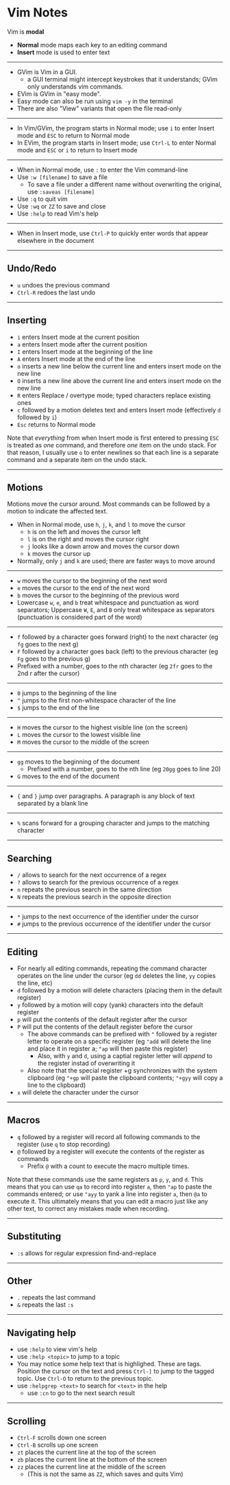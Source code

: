 # Vim Notes
Vim is **modal**

- **Normal** mode maps each key to an editing command
- **Insert** mode is used to enter text

---

- GVim is Vim in a GUI.
    - a GUI terminal might intercept keystrokes that it understands;
      GVim only understands vim commands.
- EVim is GVim in "easy mode".
- Easy mode can also be run using `vim -y` in the terminal
- There are also "View" variants that open the file read-only

---

- In Vim/GVim, the program starts in Normal mode; use `i` to enter Insert mode and `ESC` to return to Normal mode
- In EVim, the program starts in Insert mode; use `Ctrl-L` to enter Normal mode and `ESC` or `i` to return to Insert mode

---

- When in Normal mode, use `:` to enter the Vim command-line
- Use `:w [filename]` to save a file
    - To save a file under a different name without overwriting the original, use `:saveas [filename]`
- Use `:q` to quit vim
- Use `:wq` or `ZZ` to save and close
- Use `:help` to read Vim's help

---

- When in Insert mode, use `Ctrl-P` to quickly enter words that appear elsewhere in the document

---
## Undo/Redo

- `u` undoes the previous command
- `Ctrl-R` redoes the last undo

---
## Inserting

- `i` enters Insert mode at the current position
- `a` enters Insert mode after the current position
- `I` enters Insert mode at the beginning of the line
- `A` enters Insert mode at the end of the line
- `o` inserts a new line below the current line and enters insert mode on the new line
- `O` inserts a new line above the current line and enters insert mode on the new line
- `R` enters Replace / overtype mode; typed characters replace existing ones
- `c` followed by a motion deletes text and enters Insert mode (effectively `d` followed by `i`)
- `Esc` returns to Normal mode


Note that *everything* from when Insert mode is first entered to pressing `ESC`
is treated as *one* command, and therefore *one* item on the undo stack.
For that reason, I usually use `o` to enter newlines so that each line is a
separate command and a separate item on the undo stack.

---
## Motions
Motions move the cursor around. Most commands can be followed by a motion to indicate the affected text.

- When in Normal mode, use `h`, `j`, `k`, and `l` to move the cursor
    - `h` is on the left and moves the cursor left
    - `l` is on the right and moves the cursor right
    - `j` looks like a down arrow and moves the cursor down
    - `k` moves the cursor up
- Normally, only `j` and `k` are used; there are faster ways to move around

---

- `w` moves the cursor to the beginning of the next word
- `e` moves the cursor to the end of the next word
- `b` moves the cursor to the beginning of the previous word
- Lowercase `w`, `e`, and `b` treat whitespace and punctuation as word separators; Uppercase `W`, `E`, and `B` only treat whitespace as separators (punctuation is considered part of the word)

---

- `f` followed by a character goes forward (right) to the next character (eg `fg` goes to the next g)
- `F` followed by a character goes back (left) to the previous character (eg `Fg` goes to the previous g)
- Prefixed with a number, goes to the nth character (eg `2fr` goes to the 2nd r after the cursor)

---

- `0` jumps to the beginning of the line
- `^` jumps to the first non-whitespace character of the line
- `$` jumps to the end of the line

---

- `H` moves the cursor to the highest visible line (on the screen)
- `L` moves the cursor to the lowest visible line
- `M` moves the cursor to the middle of the screen

---

- `gg` moves to the beginning of the document
    - Prefixed with a number, goes to the nth line (eg `20gg` goes to line 20)
- `G` moves to the end of the document

---

- `{` and `}` jump over paragraphs. A paragraph is any block of text separated by a blank line

---

- `%` scans forward for a grouping character and jumps to the matching character

---
## Searching

- `/` allows to search for the next occurrence of a regex
- `?` allows to search for the previous occurrence of a regex
- `n` repeats the previous search in the same direction
- `N` repeats the previous search in the opposite direction

---

- `*` jumps to the next occurrence of the identifier under the cursor
- `#` jumps to the previous occurrence of the identifier under the cursor

---
## Editing

- For nearly all editing commands, repeating the command character operates on the line under the cursor (eg `dd` deletes the line, `yy` copies the line, etc)
- `d` followed by a motion will delete characters (placing them in the default register)
- `y` followed by a motion will copy (yank) characters into the default register
- `p` will put the contents of the default register after the cursor
- `P` will put the contents of the default register before the cursor
    - The above commands can be prefixed with `"` followed by a register letter to operate on a specific register (eg `"add` will delete the line and place it in register a; `"ap` will then paste this register)
        - Also, with `y` and `d`, using a captial register letter will *append* to the register instad of overwriting it
    - Also note that the special register +g synchronizes with the system clipboard (eg `"+gp` will paste the clipboard contents; `"+gyy` will copy a line to the clipboard)
- `x` will delete the character under the cursor

---
## Macros

- `q` followed by a register will record all following commands to the register (use `q` to stop recording)
- `@` followed by a register will execute the contents of the register as commands
    - Prefix `@` with a count to execute the macro multiple times.


Note that these commands use the same registers as `p`, `y`, and `d`.
This means that you can use `qa` to record into register `a`, then `"ap` to paste
the commands entered; or use `"ayy` to yank a line into register `a`, then `@a`
to execute it. This ultimately means that you can edit a macro just like any
other text, to correct any mistakes made when recording.

---
## Substituting

- `:s` allows for regular expression find-and-replace

---
## Other

- `.` repeats the last command
- `&` repeats the last `:s`

---
## Navigating help

- use `:help` to view vim's help
- use `:help <topic>` to jump to a topic
- You may notice some help text that is highlighed. These are tags. Position the cursor on the text and press `Ctrl-]` to jump to the tagged topic. Use `Ctrl-O` to return to the previous topic.
- use `:helpgrep <text>` to search for `<text>` in the help
    - use `:cn` to go to the next search result


---
## Scrolling

- `Ctrl-F` scrolls down one screen
- `Ctrl-B` scrolls up one screen
- `zt` places the current line at the top of the screen
- `zb` places the current line at the bottom of the screen
- `zz` places the current line at the middle of the screen
    - (This is not the same as `ZZ`, which saves and quits Vim)

